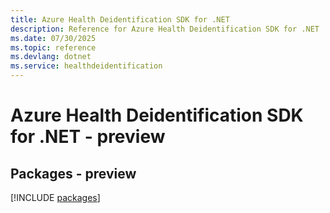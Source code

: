 ```yaml
---
title: Azure Health Deidentification SDK for .NET
description: Reference for Azure Health Deidentification SDK for .NET
ms.date: 07/30/2025
ms.topic: reference
ms.devlang: dotnet
ms.service: healthdeidentification
---
```

# Azure Health Deidentification SDK for .NET - preview
## Packages - preview
[!INCLUDE [packages](health-deidentification-index.md)]